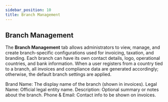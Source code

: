 ```yaml
---
sidebar_position: 10  
title: Branch Management
---
```


## Branch Management

The **Branch Management** tab allows administrators to view, manage, and create branch-specific configurations used for invoicing, taxation, and branding. Each branch can have its own contact details, logo, operational countries, and bank information. When a user registers from a country tied to a branch, all invoices and compliance data are generated accordingly; otherwise, the default branch settings are applied.

Brand Name: The display name of the branch (shown in invoices).
Legal Name: Official legal entity name.
Description: Optional summary or notes about the branch.
Phone & Email: Contact info to be shown on invoices.